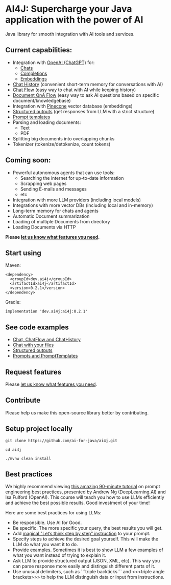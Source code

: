# AI4J: Supercharge your Java application with the power of AI

Java library for smooth integration with AI tools and services.

## Current capabilities:
- Integration with [OpenAI (ChatGPT)](https://platform.openai.com/docs/introduction) for:
  - [Chats](https://platform.openai.com/docs/guides/chat)
  - [Completions](https://platform.openai.com/docs/guides/completion)
  - [Embeddings](https://platform.openai.com/docs/guides/embeddings)
- [Chat History](https://github.com/ai-for-java/ai4j/blob/master/examples/src/main/java/ChatExamples.java) (convenient short-term memory for conversations with AI)
- [Chat Flow](https://github.com/ai-for-java/ai4j/blob/master/examples/src/main/java/ChatExamples.java) (easy way to chat with AI while keeping history)
- [Document QnA Flow](https://github.com/ai-for-java/ai4j/blob/master/examples/src/main/java/DocumentQnAExamples.java) (easy way to ask AI questions based on specific document/knowledgebase)
- Integration with [Pinecone](https://docs.pinecone.io/docs/overview) vector database (embeddings)
- [Structured outputs](https://github.com/ai-for-java/ai4j/blob/master/examples/src/main/java/StructuredOutputExamples.java) (get responses from LLM with a strict structure)
- [Prompt templates](https://github.com/ai-for-java/ai4j/blob/master/examples/src/main/java/PromptTemplateExamples.java)
- Parsing and loading documents:
  - Text
  - PDF
- Splitting big documents into overlapping chunks
- Tokenizer (tokenize/detokenize, count tokens)

## Coming soon:
- Powerful autonomous agents that can use tools:
  - Searching the internet for up-to-date information
  - Scrapping web pages
  - Sending E-mails and messages
  - etc
- Integration with more LLM providers (including local models)
- Integrations with more vector DBs (including local and in-memory)
- Long-term memory for chats and agents
- Automatic Document summarization
- Loading of multiple Documents from directory
- Loading Documents via HTTP

**Please [let us know what features you need](https://github.com/ai-for-java/ai4j/issues/new).**

## Start using
Maven:
```
<dependency>
  <groupId>dev.ai4j</groupId>
  <artifactId>ai4j</artifactId>
  <version>0.2.1</version>
</dependency>
```

Gradle:
```
implementation 'dev.ai4j:ai4j:0.2.1'
```

## See code examples
- [Chat, ChatFlow and ChatHistory](https://github.com/ai-for-java/ai4j/blob/master/examples/src/main/java/ChatExamples.java)
- [Chat with your files](https://github.com/ai-for-java/ai4j/blob/master/examples/src/main/java/DocumentQnAExamples.java)
- [Structured outputs](https://github.com/ai-for-java/ai4j/blob/master/examples/src/main/java/StructuredOutputExamples.java)
- [Prompts and PromptTemplates](https://github.com/ai-for-java/ai4j/blob/master/examples/src/main/java/PromptTemplateExamples.java)

## Request features
Please [let us know what features you need](https://github.com/ai-for-java/ai4j/issues/new). 

## Contribute
Please help us make this open-source library better by contributing.

## Setup project locally
```
git clone https://github.com/ai-for-java/ai4j.git

cd ai4j

./mvnw clean install
```

## Best practices
We highly recommend viewing [this amazing 90-minute tutorial](https://www.deeplearning.ai/short-courses/chatgpt-prompt-engineering-for-developers/) on prompt engineering best practices, presented by Andrew Ng (DeepLearning.AI) and Isa Fulford (OpenAI).
This course will teach you how to use LLMs efficiently and achieve the best possible results. Good investment of your time!

Here are some best practices for using LLMs:
- Be responsible. Use AI for Good.
- Be specific. The more specific your query, the best results you will get.
- Add [magical "Let’s think step by step" instruction](https://arxiv.org/pdf/2205.11916.pdf) to your prompt.
- Specify steps to achieve the desired goal yourself. This will make the LLM do what you want it to do.
- Provide examples. Sometimes it is best to show LLM a few examples of what you want instead of trying to explain it.
- Ask LLM to provide structured output (JSON, XML, etc). This way you can parse response more easily and distinguish different parts of it.
- Use unusual delimiters, such as \```triple backticks``` and \<<<triple angle brackets\>>> to help the LLM distinguish data or input from instructions.
